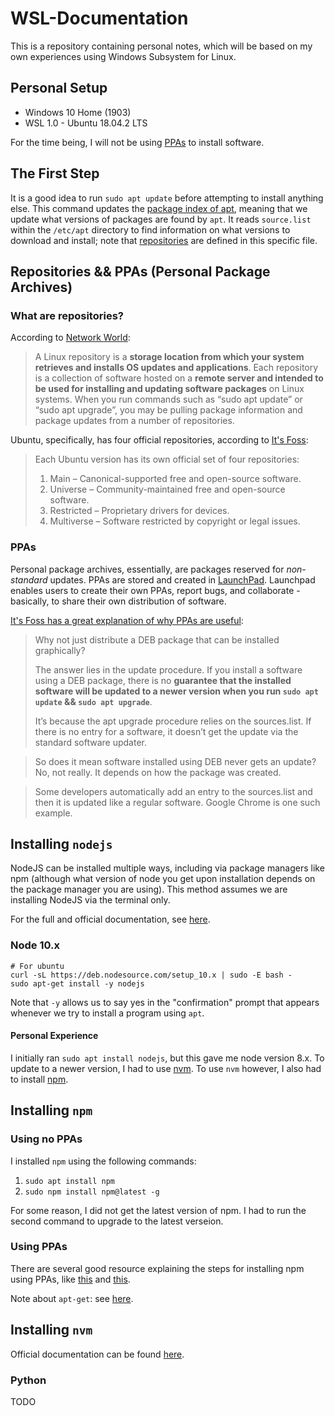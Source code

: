 # WSL-Documentation

This is a repository containing personal notes, which will be based on my own experiences using Windows Subsystem for Linux.

## Personal Setup
- Windows 10 Home (1903)
- WSL 1.0 - Ubuntu 18.04.2 LTS

For the time being, I will not be using [PPAs](#PPAs) to install software.

## The First Step
It is a good idea to run `sudo apt update` before attempting to install anything else. This command updates the [package index of apt](https://help.ubuntu.com/lts/serverguide/apt.html), meaning that we update what versions of packages are found by `apt`. It reads `source.list` within the `/etc/apt` directory to find information on what versions to download and install; note that [repositories](#what-are-repositories) are defined in this specific file.

## Repositories && PPAs (Personal Package Archives)
### What are repositories?
According to [Network World](networkworld.com/article/3305810/how-to-list-repositories-on-linux.html):
> A Linux repository is a **storage location from which your system retrieves and installs OS updates and applications**. Each repository is a collection of software hosted on a **remote server and intended to be used for installing and updating software packages** on Linux systems. When you run commands such as “sudo apt update” or “sudo apt upgrade”, you may be pulling package information and package updates from a number of repositories.

Ubuntu, specifically, has four official repositories, according to [It's Foss](https://itsfoss.com/ppa-guide/):
> Each Ubuntu version has its own official set of four repositories:
> 1. Main – Canonical-supported free and open-source software.
> 2. Universe – Community-maintained free and open-source software.
> 3. Restricted – Proprietary drivers for devices.
> 4. Multiverse – Software restricted by copyright or legal issues.

### PPAs
Personal package archives, essentially, are packages reserved for _non-standard_ updates. PPAs are stored and created in [LaunchPad](https://wiki.ubuntu.com/Launchpad). Launchpad enables users to create their own PPAs, report bugs, and collaborate - basically, to share their own distribution of software. 

[It's Foss has a great explanation of why PPAs are useful](https://itsfoss.com/ppa-guide/):
>  Why not just distribute a DEB package that can be installed graphically?
>
> The answer lies in the update procedure. If you install a software using a DEB package, there is no **guarantee that the installed software will be updated to a newer version when you run `sudo apt update` && `sudo apt upgrade`**.
>
> It’s because the apt upgrade procedure relies on the sources.list. If there is no entry for a software, it doesn’t get the update via the standard software updater.

> So does it mean software installed using DEB never gets an update? No, not really. It depends on how the package was created.

> Some developers automatically add an entry to the sources.list and then it is updated like a regular software. Google Chrome is one such example.

## Installing `nodejs`
NodeJS can be installed multiple ways, including via package managers like npm (although what version of node you get upon installation depends on the package manager you are using). This method assumes we are installing NodeJS via the terminal only.

For the full and official documentation, see [here](https://github.com/nodesource/distributions/blob/master/README.md). 

### Node 10.x
```
# For ubuntu
curl -sL https://deb.nodesource.com/setup_10.x | sudo -E bash -
sudo apt-get install -y nodejs
```
Note that `-y` allows us to say yes in the "confirmation" prompt that appears whenever we try to install a program using `apt`.

#### Personal Experience
I initially ran `sudo apt install nodejs`, but this gave me node version 8.x. To update to a newer version, I had to use [nvm](#installing-nvm). To use `nvm` however, I also had to install [npm](#installing-npm).

## Installing `npm`
### Using no PPAs
I installed `npm` using the following commands:
1. `sudo apt install npm`
2. `sudo npm install npm@latest -g`

For some reason, I did not get the latest version of npm. I had to run the second command to upgrade to the latest verseion.

### Using PPAs
There are several good resource explaining the steps for installing npm using PPAs, like [this](https://www.digitalocean.com/community/tutorials/how-to-install-node-js-on-ubuntu-18-04) and [this](https://tecadmin.net/install-latest-nodejs-npm-on-ubuntu/).

Note about `apt-get`: see [here](https://itsfoss.com/apt-vs-apt-get-difference/).

## Installing `nvm`
Official documentation can be found [here](https://gist.github.com/d2s/372b5943bce17b964a79#installing-nodejs-with-nvm-to-linux--macos--wsl).

### Python
TODO
